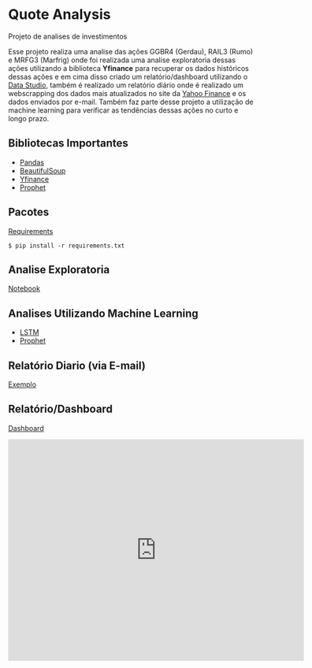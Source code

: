 # Quote Analysis
Projeto de analises de investimentos

Esse projeto realiza uma analise das ações GGBR4 (Gerdau), RAIL3 (Rumo) e MRFG3 (Marfrig) onde foi realizada uma analise exploratoria dessas ações utilizando a biblioteca **Yfinance** para recuperar os dados históricos dessas ações e em cima disso criado um relatório/dashboard utilizando o <a href="https://datastudio.google.com/">Data Studio</a>, também é realizado um relatório diário onde é realizado um webscrapping dos dados mais atualizados no site da <a href="https://finance.yahoo.com/">Yahoo Finance</a> e os dados enviados por e-mail. 
Também faz parte desse projeto a utilização de machine learning para verificar as tendências dessas ações no curto e longo prazo. 

## Bibliotecas Importantes 
- <a href="https://pandas.pydata.org/docs/">Pandas</a>
- <a href="https://www.crummy.com/software/BeautifulSoup/bs4/doc/">BeautifulSoup</a>
- <a href="https://pypi.org/project/yfinance/">Yfinance</a>
- <a href="https://facebook.github.io/prophet/docs/quick_start.html">Prophet</a>

## Pacotes
<a href="https://github.com/jcpsantos/quote-analysis-tcc/blob/master/requirements.txt">Requirements</a>
```
$ pip install -r requirements.txt
```

## Analise Exploratoria
<a href="https://github.com/jcpsantos/quote-analysis-tcc/blob/master/analises/analise_exploratoria.ipynb">Notebook</a>

## Analises Utilizando Machine Learning
- <a href="https://github.com/jcpsantos/quote-analysis-tcc/blob/master/ml/lstm_ml.ipynb">LSTM</a>
- <a href="https://github.com/jcpsantos/quote-analysis-tcc/blob/master/ml/prophet_ml.ipynb">Prophet</a>

## Relatório Diario (via E-mail)
<a href="https://github.com/jcpsantos/quote-analysis-tcc/blob/master/relat%C3%B3rio/Relat%C3%B3rio%20via%20E-mail%20-%20An%C3%A1lise%20das%20a%C3%A7%C3%B5es%2025_08_2020.pdf">Exemplo</a>

## Relatório/Dashboard
<a href="https://datastudio.google.com/s/ugfkDCXvYCQ">Dashboard</a>

<iframe width="600" height="450" src="https://datastudio.google.com/embed/reporting/48f61161-0c26-48f7-87e2-449731832db4/page/2qocB" frameborder="0" style="border:0" allowfullscreen></iframe>
